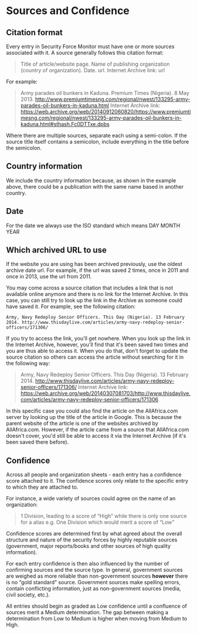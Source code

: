 # Sources and Confidence
## Citation format
Every entry in Security Force Monitor must have one or more sources associated with it. A source generally follows this citation format:

> Title of article/website page. Name of publishing organization (country of organization). Date. url. Internet Archive link: url

For example:
> Army parades oil bunkers in Kaduna. Premium Times (Nigeria). 8 May 2013. http://www.premiumtimesng.com/regional/nwest/133295-army-parades-oil-bunkers-in-kaduna.html 
Internet Archive link: https://web.archive.org/web/20140912060820/https://www.premiumtimesng.com/regional/nwest/133295-army-parades-oil-bunkers-in-kaduna.html#sthash.Fc0DTTxe.dpbs

Where there are multiple sources,  separate each using a semi-colon. If the source title itself contains a semicolon, include everything in the title before the semicolon.
## Country information

We include the country information because, as shown in the example above, there could be a publication with the same name based in another country.

## Date

For the date we always use the ISO standard which means DAY MONTH YEAR

## Which archived URL to use

If the website you are using has been archived previously, use the oldest archive date url. For example, if the url was saved 2 times, once in 2011 and once in  2013, use the url from 2011. 

You may come across a source citation that includes a link that is not available online anymore and there is no link for the Internet Archive. In this case, you can still try to look up the link in the Archive as someone could have saved it. For example, see the following citation:

```Army, Navy Redeploy Senior Officers. This Day (Nigeria). 13 February 2014. http://www.thisdaylive.com/articles/army-navy-redeploy-senior-officers/171306/```

If you try to access the link, you'll get nowhere. When you look up the link in the Internet Archive, however, you'll find that it's been saved two times and you are thus able to access it. When you do that, don't forget to update the source citation so others can access the article without searching for it in the following way:

>Army, Navy Redeploy Senior Officers. This Day (Nigeria). 13 February 2014. http://www.thisdaylive.com/articles/army-navy-redeploy-senior-officers/171306/ Internet Archive link: https://web.archive.org/web/20140307081703/http://www.thisdaylive.com/articles/army-navy-redeploy-senior-officers/171306

In this specific case you could also find the article on the AllAfrica.com server by looking up the title of the article in Google. This is because the parent website of the article is one of the websites archived by AllAfrica.com. However, if the article came from a source that AllAfrica.com doesn't cover, you'd still be able to access it via the Internet Archive (if it's been saved there before).

## Confidence
Across all people and organization sheets - each entry has a confidence score attached to it. The confidence scores only relate to the specific entry to which they are attached to. 

For instance, a wide variety of sources could agree on the name of an organization:

>1 Division, leading to a score of “High” while there is only one source for a alias e.g. One Division which would merit a score of “Low”

Confidence scores are determined first by what agreed about the overall structure and nature of the security forces by highly reputable sources (government, major reports/books and other sources of high quality information). 

For each entry confidence is then also influenced by the number of confirming sources and the source type. In general, government sources are weighed as more reliable than non-government sources **however** there is no “gold standard” source. Government sources make spelling errors, contain conflicting information, just as non-government sources (media, civil society, etc.).

All entries should begin as graded as Low confidence until a confluence of sources merit a Medium determination. The gap between making a determination from Low to Medium is higher when moving from Medium to High.